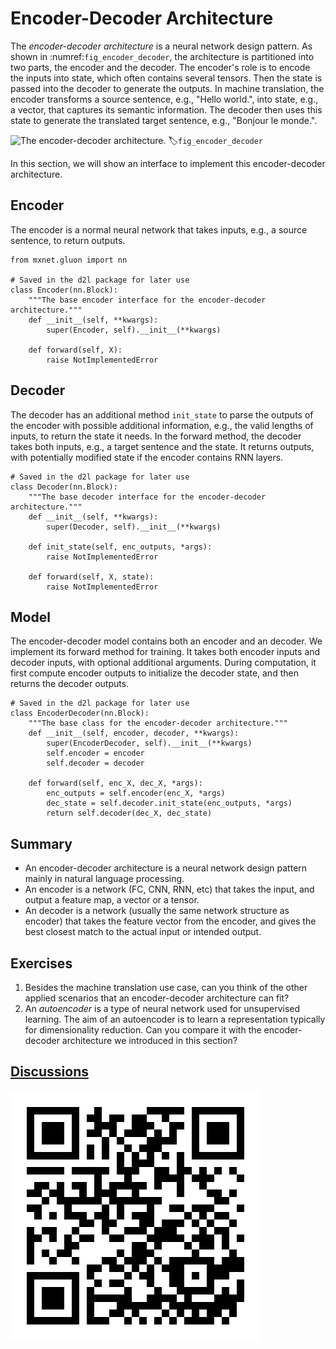 # Encoder-Decoder Architecture

The *encoder-decoder architecture* is a neural network design pattern. As shown in :numref:`fig_encoder_decoder`, the architecture is partitioned into two parts, the encoder and the decoder. The encoder's role is to encode the inputs into state, which often contains several tensors. Then the state is passed into the decoder to generate the outputs. In machine translation, the encoder transforms a source sentence, e.g., "Hello world.", into state, e.g., a vector, that captures its semantic information. The decoder then uses this state to generate the translated target sentence, e.g., "Bonjour le monde.".

![The encoder-decoder architecture.](../img/encoder-decoder.svg)
:label:`fig_encoder_decoder`

In this section, we will show an interface to implement this encoder-decoder architecture.


## Encoder

The encoder is a normal neural network that takes inputs, e.g., a source sentence, to return outputs.

```{.python .input  n=2}
from mxnet.gluon import nn

# Saved in the d2l package for later use
class Encoder(nn.Block):
    """The base encoder interface for the encoder-decoder architecture."""
    def __init__(self, **kwargs):
        super(Encoder, self).__init__(**kwargs)

    def forward(self, X):
        raise NotImplementedError
```

## Decoder

The decoder has an additional method `init_state` to parse the outputs of the encoder with possible additional information, e.g., the valid lengths of inputs, to return the state it needs. In the forward method, the decoder takes both inputs, e.g., a target sentence and the state. It returns outputs, with potentially modified state if the encoder contains RNN layers.

```{.python .input  n=3}
# Saved in the d2l package for later use
class Decoder(nn.Block):
    """The base decoder interface for the encoder-decoder architecture."""
    def __init__(self, **kwargs):
        super(Decoder, self).__init__(**kwargs)

    def init_state(self, enc_outputs, *args):
        raise NotImplementedError

    def forward(self, X, state):
        raise NotImplementedError
```

## Model

The encoder-decoder model contains both an encoder and an decoder. We implement its forward method for training. It takes both encoder inputs and decoder inputs, with optional additional arguments. During computation, it first compute encoder outputs to initialize the decoder state, and then returns the decoder outputs.

```{.python .input  n=4}
# Saved in the d2l package for later use
class EncoderDecoder(nn.Block):
    """The base class for the encoder-decoder architecture."""
    def __init__(self, encoder, decoder, **kwargs):
        super(EncoderDecoder, self).__init__(**kwargs)
        self.encoder = encoder
        self.decoder = decoder

    def forward(self, enc_X, dec_X, *args):
        enc_outputs = self.encoder(enc_X, *args)
        dec_state = self.decoder.init_state(enc_outputs, *args)
        return self.decoder(dec_X, dec_state)
```

## Summary

* An encoder-decoder architecture is a neural network design pattern mainly in natural language processing.
* An encoder is a network (FC, CNN, RNN, etc) that takes the input, and output a feature map, a vector or a tensor.
* An decoder is a network (usually the same network structure as encoder) that takes the feature vector from the encoder, and gives the best closest match to the actual input or intended output.


## Exercises

1. Besides the machine translation use case, can you think of the other applied scenarios that an encoder-decoder architecture can fit? 
2. An *autoencoder* is a type of neural network used for unsupervised learning. The aim of an autoencoder is to learn a representation typically for dimensionality reduction. Can you compare it with the encoder-decoder architecture we introduced in this section?


## [Discussions](https://discuss.mxnet.io/t/2396)

![](../img/qr_encoder-decoder.svg)
